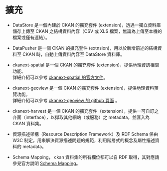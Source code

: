# 擴充

<script type="text/javascript" src="gitbook/app.js"></script>
<script type="text/javascript" src="js/general.js"></script>

* DataStore 是一個內建於 CKAN 的擴充套件 (extension)，透過一獨立資料庫儲存上傳至 CKAN 之結構資料內容（CSV 或 XLS 檔案，無論為上傳至本機的檔案或僅有連結）。

* DataPusher 是一個 CKAN 的擴充套件 (extnsion)，用以於新增前述的結構資料至 CKAN 時，自動上傳資料內容至 DataStore 資料庫。

* ckanext-spatial 是一個 CKAN 的擴充套件 (extension)，提供地理資訊相關功能。<br>
詳細介紹可以參考 [ckanext-spatial 的官方文件](http://docs.ckan.org/projects/ckanext-spatial/en/latest/)。

* ckanext-geoview 是一個 CKAN 的擴充套件 (extension)，提供地理資料預覽功能。<br>
詳細介紹可以參考 [ckanext-geoview 的 github 頁面](https://github.com/ckan/ckanext-geoview) 。

* ckanext-harvest 是一個 CKAN 的擴充套件（extension），提供一可自訂之介面（interface），以擷取其他網站（或服務）之 metadata，並匯入為 CKAN 資料集。

* 資源描述架構（Resource Description Framework）及 RDF Schema 係由 W3C 制定，用來解決資源描述問題的規範，利用階層式的概念及屬性描述資料的 metadata。

* Schema Mapping， ckan 資料集的所有欄位都可以自 RDF 取得，其對應請參見官方說明 [Schema Mapping](http://docs.ckan.org/en/ckan-2.0.2/linked-data-and-rdf.html#schema-mapping)。






